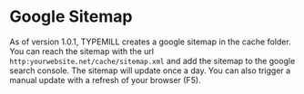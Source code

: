 # Google Sitemap

As of version 1.0.1, TYPEMILL creates a google sitemap in the cache folder. You can reach the sitemap with the url `http:yourwebsite.net/cache/sitemap.xml` and add the sitemap to the google search console. The sitemap will update once a day. You can also trigger a manual update with a refresh of your browser (F5).